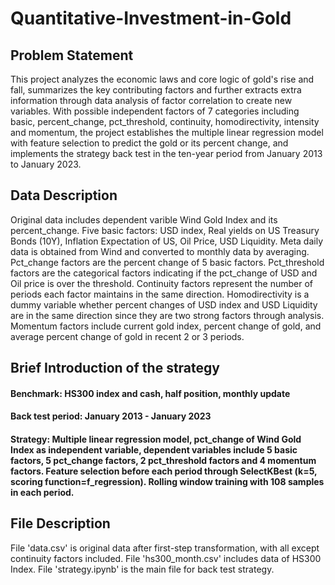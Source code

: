 # Quantitative-Investment-in-Gold

## Problem Statement
This project analyzes the economic laws and core logic of gold's rise and fall, summarizes the key contributing factors and further extracts extra information through data analysis of factor correlation to create new variables. With possible independent factors of 7 categories including basic, percent_change, pct_threshold, continuity, homodirectivity, intensity and momentum, the project establishes the multiple linear regression model with feature selection to predict the gold or its percent change, and implements the strategy back test in the ten-year period from January 2013 to January 2023.

## Data Description
Original data includes dependent varible Wind Gold Index and its percent_change. Five basic factors: USD index, Real yields on US Treasury Bonds (10Y), Inflation Expectation of US, Oil Price, USD Liquidity. Meta daily data is obtained from Wind and converted to monthly data by averaging. Pct_change factors are the percent change of 5 basic factors. Pct_threshold factors are the categorical factors indicating if the pct_change of USD and Oil price is over the threshold. Continuity factors represent the number of periods each factor maintains in the same direction. Homodirectivity is a dummy variable whether percent changes of USD index and USD Liquidity are in the same direction since they are two strong factors through analysis. Momentum factors include current gold index, percent change of gold, and average percent change of gold in recent 2 or 3 periods.

## Brief Introduction of the strategy
#### Benchmark: HS300 index and cash, half position, monthly update
#### Back test period: January 2013 - January 2023
#### Strategy: Multiple linear regression model, pct_change of Wind Gold Index as independent variable, dependent variables include 5 basic factors, 5 pct_change factors, 2 pct_threshold factors and 4 momentum factors. Feature selection before each period through SelectKBest (k=5, scoring function=f_regression). Rolling window training with 108 samples in each period.

## File Description
File 'data.csv' is original data after first-step transformation, with all except continuity factors included.
File 'hs300_month.csv' includes data of HS300 Index.
File 'strategy.ipynb' is the main file for back test strategy.
